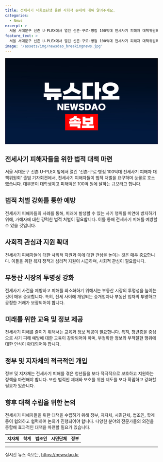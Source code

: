 ```yaml
---
title: 전세사기 사회초년생 울린 사회적 문제에 대해 알려주세요.
categories:
  - News
excerpt: >
  서울 서대문구 신촌 U-PLEX에서 열린 신촌·구로·병점 100억대 전세사기 피해자 대책위원회 출범 기자회견에서 청년 전세사기 피해자들이 강력한 처벌을 요구하며 눈물로 호소했다. 대다수가 대학생이며 피해액은 100억 원 대 규모로 전세사기 피해를 입었다고 시민단체 민달팽이유니온이 밝혔다. 호소하는 모습은 전세사기의 피해자로서의 절망을 고스란히 보여주고 있다.
feature_text: >
  서울 서대문구 신촌 U-PLEX에서 열린 신촌·구로·병점 100억대 전세사기 피해자 대책위원회 출범 기자회견에서 청년 전세사기 피해자들이 강력한 처벌을 요구하며 눈물로 호소했다. 대다수가 대학생이며 피해액은 100억 원 대 규모로 전세사기 피해를 입었다고 시민단체 민달팽이유니온이 밝혔다. 호소하는 모습은 전세사기의 피해자로서의 절망을 고스란히 보여주고 있다.
image: '/assets/img/newsdao_breakingnews.jpg'
---
```


<p><img src="/assets/img/newsdao_breakingnews.jpg" alt="pcversion 속보" /></p>

<h2 data-ke-size="size26">전세사기 피해자들을 위한 법적 대책 마련</h2>

<p data-ke-size="size16">서울 서대문구 신촌 U-PLEX 앞에서 열린 '신촌·구로·병점 100억대 전세사기 피해자 대책위원회' 출범 기자회견에서, 전세사기 피해자들이 법적 처벌을 요구하며 눈물로 호소했습니다. 대부분이 대학생이고 피해액은 100억 원에 달하는 규모라고 합니다.</p>

<h2 data-ke-size="size26">법적 처벌 강화를 통한 예방</h2>

<p data-ke-size="size16">전세사기 피해자들의 사례를 통해, 미래에 발생할 수 있는 사기 행위를 미연에 방지하기 위해, 가해자에 대한 강력한 법적 처벌이 필요합니다. 이를 통해 전세사기 피해를 예방할 수 있을 것입니다.</p>

<h2 data-ke-size="size26">사회적 관심과 지원 확대</h2>

<p data-ke-size="size16">전세사기 피해자들에 대한 사회적 지원과 이에 대한 관심을 높이는 것은 매우 중요합니다. 이들을 위한 복지 정책과 심리적 지원이 시급하며, 사회적 관심이 필요합니다.</p>

<h2 data-ke-size="size26">부동산 시장의 투명성 강화</h2>

<p data-ke-size="size16">전세사기 사건을 예방하고 피해를 최소화하기 위해서는 부동산 시장의 투명성을 높이는 것이 매우 중요합니다. 특히, 전세 사이에 개입되는 중개업자나 부동산 업자의 투명하고 공정한 거래가 보장되어야 합니다.</p>

<h2 data-ke-size="size26">미래를 위한 교육 및 정보 제공</h2>

<p data-ke-size="size16">전세사기 피해를 줄이기 위해서는 교육과 정보 제공이 필요합니다. 특히, 청년층을 중심으로 사기 피해 예방에 대한 교육이 강화되어야 하며, 부정확한 정보와 부적절한 행위에 대한 인식이 확대되어야 합니다.</p>

<h2 data-ke-size="size26">정부 및 지자체의 적극적인 개입</h2>

<p data-ke-size="size16">정부 및 지자체는 전세사기 피해를 겪은 청년들을 보다 적극적으로 보호하고 지원하는 정책을 마련해야 합니다. 또한 법적인 제재와 보호를 위한 제도를 보다 확립하고 강화할 필요가 있습니다.</p>

<h2 data-ke-size="size26">향후 대책 수립을 위한 논의</h2>

<p data-ke-size="size16">전세사기 피해자들을 위한 대책을 수립하기 위해 정부, 지자체, 시민단체, 법조인, 학계 등이 협의하고 협력하여 논의가 진행되어야 합니다. 다양한 분야의 전문가들의 의견을 종합해 효과적인 대책을 마련할 필요가 있습니다.</p>

<table>
  <tbody>
    <tr>
      <td style="text-align: center; height: 17px;"><b>지자체</b></td>
      <td style="text-align: center; height: 17px;"><b>학계</b></td>
      <td style="text-align: center; height: 17px;"><b>법조인</b></td>
      <td style="text-align: center; height: 17px;"><b>시민단체</b></td>
      <td style="text-align: center; height: 17px;"><b>정부</b></td>
    </tr>
  </tbody>
</table>

<hr>
실시간 뉴스 속보는, <a href="https://newsdao.kr" rel="dofollow">https://newsdao.kr</a>


